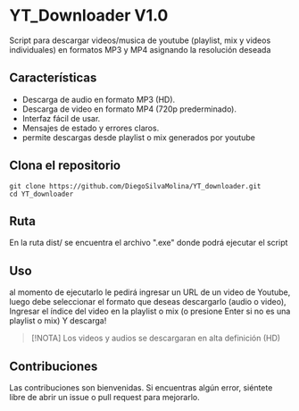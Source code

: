 # YT_Downloader V1.0
Script para descargar videos/musica de youtube (playlist, mix y videos individuales) en formatos MP3 y MP4 asignando la resolución deseada 

## Características

- Descarga de audio en formato MP3 (HD).
- Descarga de video en formato MP4 (720p prederminado).
- Interfaz fácil de usar.
- Mensajes de estado y errores claros.
- permite descargas desde playlist o mix generados por youtube

## Clona el repositorio

```
git clone https://github.com/DiegoSilvaMolina/YT_downloader.git
cd YT_downloader
```

## Ruta
En la ruta dist/ se encuentra el archivo ".exe" donde podrá ejecutar el script

## Uso
al momento de ejecutarlo le pedirá ingresar un URL de un video de Youtube, luego debe seleccionar el formato que deseas descargarlo (audio o video), Ingresar el índice del video en la playlist o mix (o presione Enter si no es una playlist o mix) Y descarga!

> [!NOTA]
> Los videos y audios se descargaran en alta definición (HD)

## Contribuciones
Las contribuciones son bienvenidas. Si encuentras algún error, siéntete libre de abrir un issue o pull request para mejorarlo.

